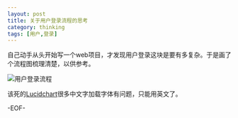 ```yaml
---
layout: post
title: 关于用户登录流程的思考
category: thinking
tags: [用户,登录]
---
```


自己动手从头开始写一个web项目，才发现用户登录这块是要有多复杂。于是画了个流程图梳理清楚，以供参考。

![用户登录流程](https://www.lucidchart.com/publicSegments/view/528b928d-7af4-4176-90c7-1b3f0a005e75/image.png)

该死的[Lucidchart](https://www.lucidchart.com/)很多中文字加载字体有问题，只能用英文了。

-EOF-

